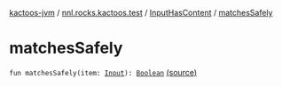[kactoos-jvm](../../index.md) / [nnl.rocks.kactoos.test](../index.md) / [InputHasContent](index.md) / [matchesSafely](.)

# matchesSafely

`fun matchesSafely(item: `[`Input`](../../nnl.rocks.kactoos/-input/index.md)`): `[`Boolean`](https://kotlinlang.org/api/latest/jvm/stdlib/kotlin/-boolean/index.html) [(source)](https://github.com/neonailol/kactoos/blob/master/kactoos-jvm/src/main/kotlin/nnl/rocks/kactoos/test/InputHasContent.kt#L27)